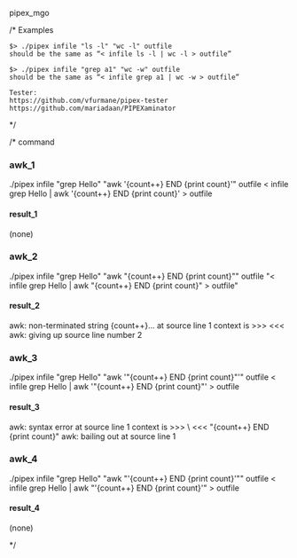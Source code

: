 pipex_mgo

/*
	Examples


	$> ./pipex infile "ls -l" "wc -l" outfile
	should be the same as “< infile ls -l | wc -l > outfile”

	$> ./pipex infile "grep a1" "wc -w" outfile
	should be the same as “< infile grep a1 | wc -w > outfile”

	Tester:
	https://github.com/vfurmane/pipex-tester
	https://github.com/mariadaan/PIPEXaminator
*/

/*
command

### awk_1
./pipex infile "grep Hello" "awk '{count++} END {print count}'" outfile
< infile grep Hello | awk '{count++} END {print count}' > outfile
#### result_1
(none)

### awk_2
./pipex infile "grep Hello" "awk \"{count++} END {print count}\"" outfile
"< infile grep Hello | awk \"{count++} END {print count}\" > outfile"
#### result_2
awk: non-terminated string {count++}... at source line 1
 context is
	 >>>  <<<
awk: giving up
 source line number 2

### awk_3
./pipex infile "grep Hello" "awk '\"{count++} END {print count}\"'" outfile
< infile grep Hello | awk '\"{count++} END {print count}\"' > outfile
#### result_3
awk: syntax error at source line 1
 context is
	 >>> \ <<< "{count++} END {print count}\"
awk: bailing out at source line 1

### awk_4
./pipex infile "grep Hello" "awk \"'{count++} END {print count}'\"" outfile
< infile grep Hello | awk \"'{count++} END {print count}'\" > outfile
#### result_4
(none)

*/
